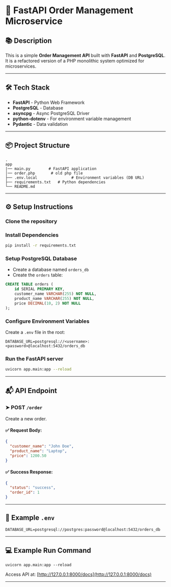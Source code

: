 
# 🚀 FastAPI Order Management Microservice

## 📚 Description
This is a simple **Order Management API** built with **FastAPI** and **PostgreSQL**.  
It is a refactored version of a PHP monolithic system optimized for microservices.

---

## 🛠 Tech Stack
- **FastAPI** - Python Web Framework
- **PostgreSQL** - Database
- **asyncpg** - Async PostgreSQL Driver
- **python-dotenv** - For environment variable management
- **Pydantic** - Data validation

---

## 📦 Project Structure
```
.
app
|── main.py        # FastAPI application
│── order.php       # old php file 
├── .env.local               # Environment variables (DB URL)
├── requirements.txt   # Python dependencies
└── README.md
```

---

## ⚙️ Setup Instructions

###  Clone the repository


###  Install Dependencies
```bash
pip install -r requirements.txt
```

###  Setup PostgreSQL Database
- Create a database named `orders_db`
- Create the `orders` table:
```sql
CREATE TABLE orders (
    id SERIAL PRIMARY KEY,
    customer_name VARCHAR(255) NOT NULL,
    product_name VARCHAR(255) NOT NULL,
    price DECIMAL(10, 2) NOT NULL
);
```

###  Configure Environment Variables
Create a `.env` file in the root:
```
DATABASE_URL=postgresql://<username>:<password>@localhost:5432/orders_db
```

###  Run the FastAPI server
```bash
uvicorn app.main:app --reload
```

---

## 📬 API Endpoint

### ➤ POST `/order`
Create a new order.

#### ✅ Request Body:
```json
{
  "customer_name": "John Doe",
  "product_name": "Laptop",
  "price": 1200.50
}
```

#### ✅ Success Response:
```json
{
  "status": "success",
  "order_id": 1
}
```

---

## 📝 Example `.env`
```
DATABASE_URL=postgresql://postgres:password@localhost:5432/orders_db
```

---

## 💻 Example Run Command
```
uvicorn app.main:app --reload
```

Access API at: [http://127.0.0.1:8000/docs](http://127.0.0.1:8000/docs)

---


